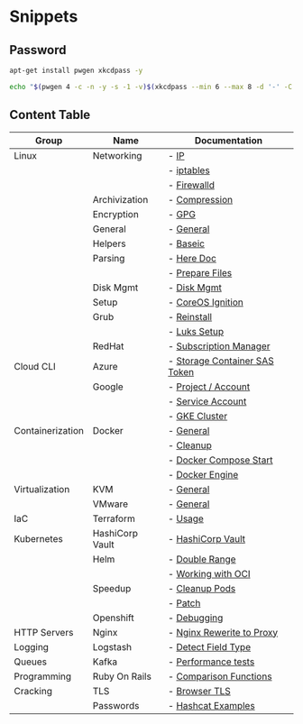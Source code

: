 # Snippets

## Password

```bash
apt-get install pwgen xkcdpass -y

echo "$(pwgen 4 -c -n -y -s -1 -v)$(xkcdpass --min 6 --max 8 -d '-' -C first -n 2 -c 1)$(pwgen 4 -c -n -y -s -1 -v)"
```

## Content Table

| Group            | Name            | Documentation                                                     |
|------------------|-----------------|-------------------------------------------------------------------|
| Linux            | Networking      | - [IP](md-docs/Linux/Networking/1000.md)                          |
|                  |                 | - [iptables](md-docs/Linux/Networking/1001.md)                    |
|                  |                 | - [Firewalld](md-docs/Linux/Networking/1002.md)                   |
|                  | Archivization   | - [Compression](md-docs/Linux/Archivization/1000.md)              |
|                  | Encryption      | - [GPG](md-docs/Linux/Encryption/1000.md)                         |
|                  | General         | - [General](md-docs/Linux/General/1000.md)                        |
|                  | Helpers         | - [Baseic](md-docs/Linux/Helpers/1000.md)                         |
|                  | Parsing         | - [Here Doc](md-docs/Linux/Parsing/1000.md)                       |
|                  |                 | - [Prepare Files](md-docs/Linux/Parsing/1001.md)                  |
|                  | Disk Mgmt       | - [Disk Mgmt](md-docs/Linux/Disk-Mgmt/1001.md)                    |
|                  | Setup           | - [CoreOS Ignition](md-docs/Linux/Setup/1000.md)                  |
|                  | Grub            | - [Reinstall](md-docs/Linux/Grub/1000.md)                         |
|                  |                 | - [Luks Setup](md-docs/Linux/General/1001.md)                     |
|                  | RedHat          | - [Subscription Manager](md-docs/Linux/RedHat/1000.md)            |
| Cloud CLI        | Azure           | - [Storage Container SAS Token](md-docs/Cloud-CLI/Azure/1000.md)  |
|                  | Google          | - [Project / Account](md-docs/Cloud-CLI/Google/1000.md)           |
|                  |                 | - [Service Account](md-docs/Cloud-CLI/Google/1001.md)             |
|                  |                 | - [GKE Cluster](md-docs/Cloud-CLI/Google/1002.md)                 |
| Containerization | Docker          | - [General](md-docs/Containerization/Docker/1002.md)              |
|                  |                 | - [Cleanup](md-docs/Containerization/Docker/1000.md)              |
|                  |                 | - [Docker Compose Start](md-docs/Containerization/Docker/1001.md) |
|                  |                 | - [Docker Engine](md-docs/Containerization/Docker/1003.md)        |
| Virtualization   | KVM             | - [General](md-docs/Virtualization/KVM/1000.md)                   |
|                  | VMware          | - [General](md-docs/Virtualization/VMware/1000.md)                |
| IaC              | Terraform       | - [Usage](md-docs/IaC/Terraform/1000.md)                          |
| Kubernetes       | HashiCorp Vault | - [HashiCorp Vault](md-docs/Kubernetes/HashiCorpVault/1000.md)    |
|                  | Helm            | - [Double Range](md-docs/Kubernetes/Helm/1009.md)                 |
|                  |                 | - [Working with OCI](md-docs/Kubernetes/Helm/1000.md)             |
|                  | Speedup         | - [Cleanup Pods](md-docs/Kubernetes/Speedup/1000.md)              |
|                  |                 | - [Patch](md-docs/Kubernetes/Speedup/1001.md)                     |
|                  | Openshift       | - [Debugging](md-docs/Kubernetes/Openshift/1000.md)               |
| HTTP Servers     | Nginx           | - [Nginx Rewerite to Proxy](md-docs/HTTP-Servers/Nginx/1000.md)   |
| Logging          | Logstash        | - [Detect Field Type](md-docs/Logging/Logstash/1000.md)           |
| Queues           | Kafka           | - [Performance tests](md-docs/Queues/Kafka/1000.md)               |
| Programming      | Ruby On Rails   | - [Comparison Functions](md-docs/Programming/RubyOnRails/1000.md) |
| Cracking         | TLS             | - [Browser TLS](md-docs/Cracking/TLS/1000.md)                     |
|                  | Passwords       | - [Hashcat Examples](md-docs/Cracking/Passwords/1000.md)          |
